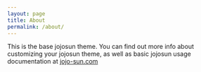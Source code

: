 ```yaml
---
layout: page
title: About
permalink: /about/
---
```


This is the base jojosun theme. You can find out more info about customizing your jojosun theme, as well as basic jojosun usage documentation at [jojo-sun.com](https://github.com/JOJO-SUN)

